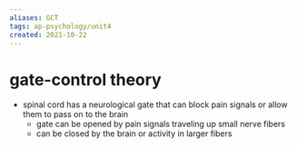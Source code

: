 ```yaml
---
aliases: GCT
tags: ap-psychology/unit4 
created: 2021-10-22
---
```


# gate-control theory

- spinal cord has a neurological gate that can block pain signals or allow them to pass on to the brain
	- gate can be opened by pain signals traveling up small nerve fibers
	- can be closed by the brain or activity in larger fibers 
